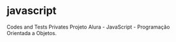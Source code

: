 # javascript
Codes and Tests Privates
Projeto Alura - JavaScript - Programação Orientada a Objetos.
